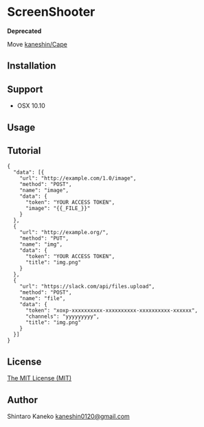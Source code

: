 # ScreenShooter

**Deprecated** 

Move [kaneshin/Cape](https://github.com/kaneshin/Cape)

## Installation

## Support

- OSX 10.10

## Usage

## Tutorial

```
{
  "data": [{
    "url": "http://example.com/1.0/image",
    "method": "POST",
    "name": "image",
    "data": {
      "token": "YOUR ACCESS TOKEN",
      "image": "{{_FILE_}}"
    }
  },
  {
    "url": "http://example.org/",
    "method": "PUT",
    "name": "img",
    "data": {
      "token": "YOUR ACCESS TOKEN",
      "title": "img.png"
    }
  },
  {
    "url": "https://slack.com/api/files.upload",
    "method": "POST",
    "name": "file",
    "data": {
      "token": "xoxp-xxxxxxxxxx-xxxxxxxxxx-xxxxxxxxxx-xxxxxx",
      "channels": "yyyyyyyyy",
      "title": "img.png"
    }
  }]
}

```

## License

[The MIT License (MIT)](http://kaneshin.mit-license.org/)

## Author

Shintaro Kaneko <kaneshin0120@gmail.com>
